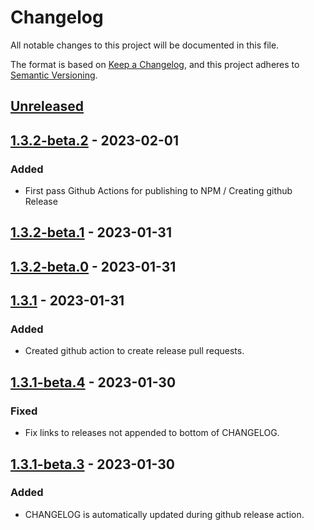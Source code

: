 # Changelog

All notable changes to this project will be documented in this file.

The format is based on [Keep a Changelog](https://keepachangelog.com/en/1.0.0/),
and this project adheres to [Semantic Versioning](https://semver.org/spec/v2.0.0.html).

## [Unreleased]

## [1.3.2-beta.2] - 2023-02-01
### Added
- First pass Github Actions for publishing to NPM / Creating github Release

## [1.3.2-beta.1] - 2023-01-31

## [1.3.2-beta.0] - 2023-01-31

## [1.3.1] - 2023-01-31
### Added
- Created github action to create release pull requests.

## [1.3.1-beta.4] - 2023-01-30
### Fixed
- Fix links to releases not appended to bottom of CHANGELOG.

## [1.3.1-beta.3] - 2023-01-30
### Added
- CHANGELOG is automatically updated during github release action.

[Unreleased]: https://github.com/beakerandjake/advent-of-code-runner/compare/v1.3.2-beta.2...HEAD
[1.3.2-beta.2]: https://github.com/beakerandjake/advent-of-code-runner/compare/v1.3.2-beta.1...v1.3.2-beta.2
[1.3.2-beta.1]: https://github.com/beakerandjake/advent-of-code-runner/compare/v1.3.2-beta.0...v1.3.2-beta.1
[1.3.2-beta.0]: https://github.com/beakerandjake/advent-of-code-runner/compare/v1.3.1...v1.3.2-beta.0
[1.3.1]: https://github.com/beakerandjake/advent-of-code-runner/compare/v1.3.1-beta.4...v1.3.1
[1.3.1-beta.4]: https://github.com/beakerandjake/advent-of-code-runner/compare/v1.3.1-beta.3...v1.3.1-beta.4
[1.3.1-beta.3]: https://github.com/beakerandjake/advent-of-code-runner/releases/tag/v1.3.1-beta.3
